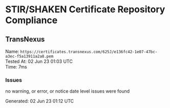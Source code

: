 # STIR/SHAKEN Certificate Repository Compliance

## TransNexus

Name: `https://certificates.transnexus.com/625J/e136fc42-1e07-47bc-a3ec-f5a13911a2a8.pem`\
Tested At: 02 Jun 23 01:03 UTC\
Time: 7ms

### Issues

no warning, or error, or notice date level issues were found

Generated: 02 Jun 23 01:12 UTC
